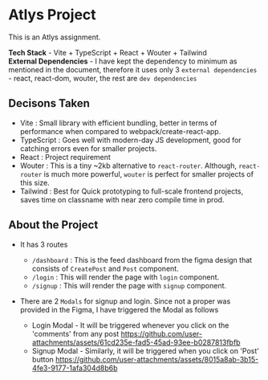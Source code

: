 # Atlys Project

This is an Atlys assignment.

**Tech Stack** - Vite + TypeScript + React + Wouter + Tailwind
<br />
**External Dependencies** - I have kept the dependency to minimum as mentioned in the document, therefore it uses only 3 `external dependencies` - react, react-dom, wouter, the rest are `dev dependencies`

## Decisons Taken
- Vite : Small library with efficient bundling, better in terms of performance when compared to webpack/create-react-app.
- TypeScript : Goes well with modern-day JS development, good for catching errors even for smaller projects.
- React : Project requirement
- Wouter : This is a tiny ~2kb alternative to `react-router`. Although, `react-router` is much more powerful, `wouter` is perfect for smaller projects of this size.
- Tailwind : Best for Quick prototyping to full-scale frontend projects, saves time on classname with near zero compile time in prod.

## About the Project
- It has 3 routes
    - `/dashboard` : This is the feed dashboard from the figma design that consists of `CreatePost` and `Post` component.
    - `/login` : This will render the page with `login` component.
    - `/signup` : This will render the page with `signup` component.

- There are 2 `Modals` for signup and login. Since not a proper was provided in the Figma, I have triggered the Modal as follows 
    - Login Modal - It will be triggered whenever you click on the 'comments' from any post
https://github.com/user-attachments/assets/61cd235e-fad5-45ad-93ee-b0287813fbfb
    - Signup Modal - Similarly, it will be triggered when you click on 'Post' button
https://github.com/user-attachments/assets/8015a8ab-3b15-4fe3-9177-1afa304d8b6b



